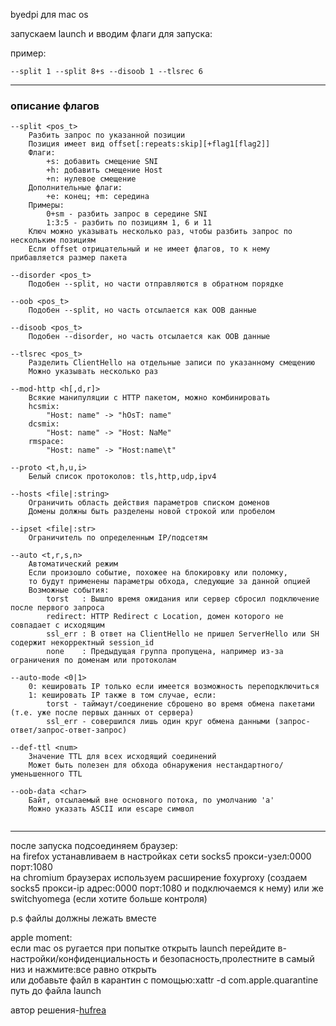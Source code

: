 byedpi для mac os<br>

запускаем launch и вводим флаги для запуска:<br>

пример:
```
--split 1 --split 8+s --disoob 1 --tlsrec 6
```

------
### описание флагов
```
--split <pos_t>
    Разбить запрос по указанной позиции
    Позиция имеет вид offset[:repeats:skip][+flag1[flag2]]
    Флаги:
        +s: добавить смещение SNI
        +h: добавить смещение Host
        +n: нулевое смещение
    Дополнительные флаги:
        +e: конец; +m: середина
    Примеры: 
        0+sm - разбить запрос в середине SNI
        1:3:5 - разбить по позициям 1, 6 и 11
    Ключ можно указывать несколько раз, чтобы разбить запрос по нескольким позициям
    Если offset отрицательный и не имеет флагов, то к нему прибавляется размер пакета

--disorder <pos_t>
    Подобен --split, но части отправляются в обратном порядке
    
--oob <pos_t>
    Подобен --split, но часть отсылается как OOB данные
    
--disoob <pos_t>
    Подобен --disorder, но часть отсылается как OOB данные

--tlsrec <pos_t>
    Разделить ClientHello на отдельные записи по указанному смещению
    Можно указывать несколько раз

--mod-http <h[,d,r]>
    Всякие манипуляции с HTTP пакетом, можно комбинировать
    hcsmix:
        "Host: name" -> "hOsT: name"
    dcsmix:
        "Host: name" -> "Host: NaMe"
    rmspace:
        "Host: name" -> "Host:name\t"

--proto <t,h,u,i>
    Белый список протоколов: tls,http,udp,ipv4

--hosts <file|:string>
    Ограничить область действия параметров списком доменов
    Домены должны быть разделены новой строкой или пробелом
    
--ipset <file|:str>
    Ограничитель по определенным IP/подсетям

--auto <t,r,s,n>
    Автоматический режим
    Если произошло событие, похожее на блокировку или поломку,
    то будут применены параметры обхода, следующие за данной опцией
    Возможные события:
        torst   : Вышло время ожидания или сервер сбросил подключение после первого запроса
        redirect: HTTP Redirect с Location, домен которого не совпадает с исходящим
        ssl_err : В ответ на ClientHello не пришел ServerHello или SH содержит некорректный session_id
        none    : Предыдущая группа пропущена, например из-за ограничения по доменам или протоколам
    
--auto-mode <0|1>
    0: кешировать IP только если имеется возможность переподключиться
    1: кешировать IP также в том случае, если:
        torst - таймаут/соединение сброшено во время обмена пакетами (т.е. уже после первых данных от сервера)
        ssl_err - совершился лишь один круг обмена данными (запрос-ответ/запрос-ответ-запрос)

--def-ttl <num>
    Значение TTL для всех исходящий соединений
    Может быть полезен для обхода обнаружения нестандартного/уменьшенного TTL
                               
--oob-data <char>
    Байт, отсылаемый вне основного потока, по умолчанию 'a'
    Можно указать ASCII или escape символ


```

------

после запуска подсоединяем браузер:<br>
на firefox устанавливаем в настройках сети socks5 прокси-узел:0000 порт:1080<br>
на chromium браузерах используем расширение foxyproxy (создаем socks5 прокси-ip адрес:0000 порт:1080 и подключаемся к нему) или же switchyomega (если хотите больше контроля)<br>

p.s файлы должны лежать вместе<br>

apple moment:<br>
если  mac os ругается при попытке открыть launch перейдите в-настройки/конфиденциальность и безопасность,пролестните в самый низ и нажмите:все равно открыть<br>
или добавьте файл в карантин с помощью:xattr -d com.apple.quarantine путь до файла launch<br>

автор решения-<a href="https://github.com/hufrea">hufrea</a><br>
